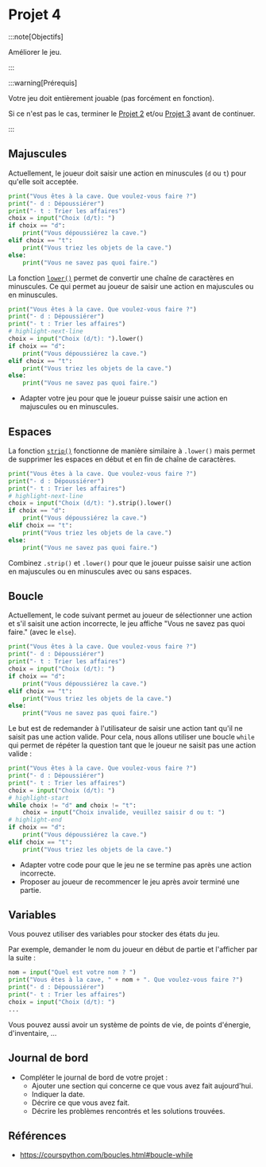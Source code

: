# Projet 4

:::note[Objectifs]

Améliorer le jeu.

:::

:::warning[Prérequis]

Votre jeu doit entièrement jouable (pas forcément en fonction).

Si ce n'est pas le cas, terminer le [Projet 2](./projet-2) et/ou [Projet 3](./projet-3) avant de continuer.

:::

## Majuscules

Actuellement, le joueur doit saisir une action en minuscules (`d` ou `t`) pour qu'elle soit acceptée.

```python showLineNumbers
print("Vous êtes à la cave. Que voulez-vous faire ?")
print("- d : Dépoussiérer")
print("- t : Trier les affaires")
choix = input("Choix (d/t): ")
if choix == "d":
    print("Vous dépoussiérez la cave.")
elif choix == "t":
    print("Vous triez les objets de la cave.")
else:
    print("Vous ne savez pas quoi faire.")
```

La fonction [`lower()`](https://www.w3schools.com/python/ref_string_lower.asp) permet de convertir une chaîne de caractères en minuscules.
Ce qui permet au joueur de saisir une action en majuscules ou en minuscules.

```python showLineNumbers
print("Vous êtes à la cave. Que voulez-vous faire ?")
print("- d : Dépoussiérer")
print("- t : Trier les affaires")
# highlight-next-line
choix = input("Choix (d/t): ").lower()
if choix == "d":
    print("Vous dépoussiérez la cave.")
elif choix == "t":
    print("Vous triez les objets de la cave.")
else:
    print("Vous ne savez pas quoi faire.")
```

- Adapter votre jeu pour que le joueur puisse saisir une action en majuscules ou en minuscules.

## Espaces

La fonction [`strip()`](https://www.w3schools.com/python/ref_string_strip.asp) fonctionne de manière similaire à `.lower()` mais permet de supprimer les espaces en début et en fin de chaîne de caractères.

```python showLineNumbers
print("Vous êtes à la cave. Que voulez-vous faire ?")
print("- d : Dépoussiérer")
print("- t : Trier les affaires")
# highlight-next-line
choix = input("Choix (d/t): ").strip().lower()
if choix == "d":
    print("Vous dépoussiérez la cave.")
elif choix == "t":
    print("Vous triez les objets de la cave.")
else:
    print("Vous ne savez pas quoi faire.")
```

Combinez `.strip()` et `.lower()` pour que le joueur puisse saisir une action en majuscules ou en minuscules avec ou sans espaces.

## Boucle

Actuellement, le code suivant permet au joueur de sélectionner une action et s'il saisit une action incorrecte, le jeu affiche "Vous ne savez pas quoi faire." (avec le `else`).

```python showLineNumbers
print("Vous êtes à la cave. Que voulez-vous faire ?")
print("- d : Dépoussiérer")
print("- t : Trier les affaires")
choix = input("Choix (d/t): ")
if choix == "d":
    print("Vous dépoussiérez la cave.")
elif choix == "t":
    print("Vous triez les objets de la cave.")
else:
    print("Vous ne savez pas quoi faire.")
```

Le but est de redemander à l'utilisateur de saisir une action tant qu'il ne saisit pas une action valide.
Pour cela, nous allons utiliser une boucle `while` qui permet de répéter la question tant que le joueur ne saisit pas une action valide :

```python showLineNumbers
print("Vous êtes à la cave. Que voulez-vous faire ?")
print("- d : Dépoussiérer")
print("- t : Trier les affaires")
choix = input("Choix (d/t): ")
# highlight-start
while choix != "d" and choix != "t":
    choix = input("Choix invalide, veuillez saisir d ou t: ")
# highlight-end
if choix == "d":
    print("Vous dépoussiérez la cave.")
elif choix == "t":
    print("Vous triez les objets de la cave.")
```

- Adapter votre code pour que le jeu ne se termine pas après une action incorrecte.
- Proposer au joueur de recommencer le jeu après avoir terminé une partie.

## Variables

Vous pouvez utiliser des variables pour stocker des états du jeu.

Par exemple, demander le nom du joueur en début de partie et l'afficher par la suite :

```python showLineNumbers
nom = input("Quel est votre nom ? ")
print("Vous êtes à la cave, " + nom + ". Que voulez-vous faire ?")
print("- d : Dépoussiérer")
print("- t : Trier les affaires")
choix = input("Choix (d/t): ")
...
```

Vous pouvez aussi avoir un système de points de vie, de points d'énergie, d'inventaire, &hellip;

## Journal de bord

- Compléter le journal de bord de votre projet :
  - Ajouter une section qui concerne ce que vous avez fait aujourd'hui.
  - Indiquer la date.
  - Décrire ce que vous avez fait.
  - Décrire les problèmes rencontrés et les solutions trouvées.

## Références

- https://courspython.com/boucles.html#boucle-while
